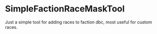 # SimpleFactionRaceMaskTool
Just a simple tool for adding races to faction dbc, most useful for custom races.
